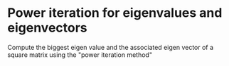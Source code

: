 # Power iteration for eigenvalues and eigenvectors 

Compute the biggest eigen value and the associated eigen vector of a square matrix using the "power iteration method"